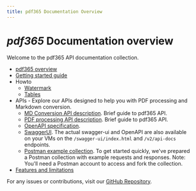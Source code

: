 ```yaml
---
title: pdf365 Documentation Overview
---
```


# *pdf365* Documentation overview

Welcome to the pdf365 API documentation collection.


- [pdf365 overview](./Overview.md)
- [Getting started guide](./GettingStarted.md)
- Howto
  - [Watermark](./Watermark.md) 
  - [Tables](./Tables.md)
- APIs - Explore our APIs designed to help you with PDF processing and Markdown conversion.
  - [MD Conversion API description](./MdToPdfConversionApi.md). Brief guide to pdf365 API.
  - [PDF processing API description](./PdfProcessingApi.md). Brief guide to pdf365 API.
  - [OpenAPI specification](/api-docs/v1).
  - [SwaggerUI](/swagger-ui/). The actual swagger-ui and OpenAPI are also available on your VMs on the `/swagger-ui/index.html` and `/v2/api-docs` endpoints.
  - [Postman example collection](https://www.postman.com/docking-module-participant-89690239/pdf365-api/overview). To get started quickly, we've prepared a Postman collection with example requests and responses. Note: You'll need a Postman account to access and fork the collection.
- [Features and limitations](./FeaturesAndLimitations.md)

For any issues or contributions, visit our [GitHub Repository](https://github.com/ejs-sol/pdf365).


